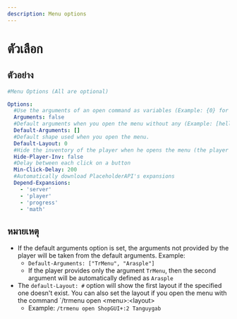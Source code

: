 ```yaml
---
description: Menu options
---
```


# ตัวเลือก

## ตัวอย่าง

```yaml
#Menu Options (All are optional)

Options:
  #Use the arguments of an open command as variables (Example: {0} for the first argument, {1} for the second etc...)
  Arguments: false
  #Default arguments when you open the menu without any (Example: [hello,all,1,5] )
  Default-Arguments: []
  #Default shape used when you open the menu.
  Default-Layout: 0
  #Hide the inventory of the player when he opens the menu (the player still has his items, TrMenu will just make the client think he doesn't until he closes the menu).
  Hide-Player-Inv: false
  #Delay between each click on a button
  Min-Click-Delay: 200
  #Automatically download PlaceholderAPI's expansions
  Depend-Expansions:
    - 'server'
    - 'player'
    - 'progress'
    - 'math'
```

## หมายเหตุ

* If the default arguments option is set, the arguments not provided by the player will be taken from the default arguments. Example:
  * `Default-Arguments: ["TrMenu", "Arasple"]`
  * If the player provides only the argument `TrMenu`, then the second argument will be automatically defined as `Arasple`
* The `default-Layout: #` option will show the first layout if the specified one doesn't exist. You can also set the layout if you open the menu with the command \`/trmenu open &lt;menu&gt;:&lt;layout&gt;
  * Example: `/trmenu open ShopGUI+:2 Tanguygab`

